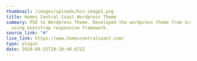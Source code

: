```yaml
---
thumbnail: /images/uploads/hcc-image1.png
title: Homes Central Coast Wordpress Theme
summary: PSD to Wordpress Theme. Developed the wordpress theme from scratch
  using bootstrap responsive framework.
source_link: "#"
live_link: https://www.homescentralcoast.com/
type: plugin
date: 2020-08-25T20:20:48.672Z
---
```

